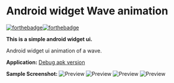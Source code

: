 # Android widget Wave animation  
[![forthebadge](https://forthebadge.com/images/badges/made-with-java.svg)](https://forthebadge.com)[![forthebadge](https://forthebadge.com/images/badges/built-for-android.svg)](https://forthebadge.com)

**This is a simple android widget ui.** 

Android widget ui animation of a wave.

**Application:**
[Debug apk version](app-debug.apk)

**Sample Screenshot:**
![Preview](wv1.png)
![Preview](wv2.png)
![Preview](wv3.png)
![Preview](wv4.png)

